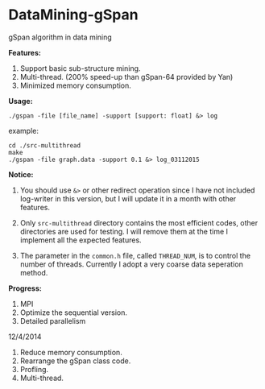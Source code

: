 DataMining-gSpan
==============

gSpan algorithm in data mining

**Features:**

1. Support basic sub-structure mining.
2. Multi-thread. (200% speed-up than gSpan-64 provided by Yan)
3. Minimized memory consumption.

**Usage:**
	
    ./gspan -file [file_name] -support [support: float] &> log


example:

	cd ./src-multithread
	make
	./gspan -file graph.data -support 0.1 &> log_03112015
	

**Notice:**

1. You should use `&>` or other redirect operation since I have not included log-writer in this version, but I will update it in a month with other features. 

2. Only `src-multithread` directory contains the most efficient codes, other directories are used for testing. I will remove them at the time I implement all the expected features.

3. The parameter in the `common.h` file, called `THREAD_NUM`, is to control the number of threads. Currently I adopt a very coarse data seperation method. 


**Progress:**

1. MPI
2. Optimize the sequential version.
3. Detailed parallelism

12/4/2014

1. Reduce memory consumption.
2. Rearrange the gSpan class code.
3. Profling.
4. Multi-thread.
